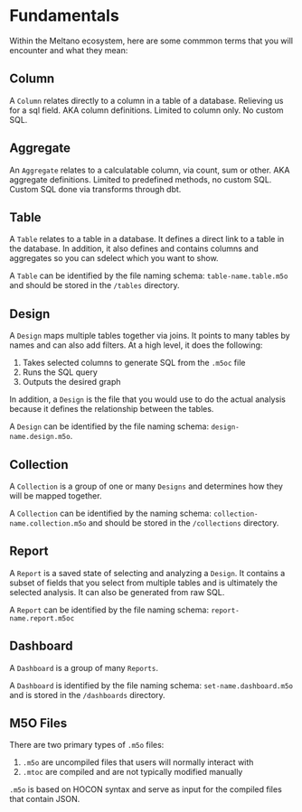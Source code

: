 # Fundamentals

Within the Meltano ecosystem, here are some commmon terms that you will encounter and what they mean:

## Column

A `Column` relates directly to a column in a table of a database. Relieving us for a sql field. AKA column definitions. Limited to column only. No custom SQL.

## Aggregate 

An `Aggregate` relates to a calculatable column, via count, sum or other. AKA aggregate definitions. Limited to predefined methods, no custom SQL. Custom SQL done via transforms through dbt.

## Table 

A `Table` relates to a table in a database. It defines a direct link to a table in the database. In addition, it also defines and contains columns and aggregates so you can sdelect which you want to show.

A `Table` can be identified by the file naming schema: `table-name.table.m5o` and should be stored in the `/tables` directory.

## Design

A `Design` maps multiple tables together via joins. It points to many tables by names and can also add filters. At a high level, it does the following:

1. Takes selected columns to generate SQL from the `.m5oc` file
1. Runs the SQL query
1. Outputs the desired graph

In addition, a `Design` is the file that you would use to do the actual analysis because it defines the relationship between the tables. 

A `Design` can be identified by the file naming schema: `design-name.design.m5o`.

## Collection 

A `Collection` is a group of one or many `Designs` and determines how they will be mapped together.

A `Collection` can be identified by the naming schema: `collection-name.collection.m5o` and should be stored in the `/collections` directory.

## Report

A `Report` is a saved state of selecting and analyzing a `Design`. It contains a subset of fields that you select from multiple tables and is ultimately the selected analysis. It can also be generated from raw SQL.

A `Report` can be identified by the file naming schema: `report-name.report.m5oc`

## Dashboard

A `Dashboard` is a group of many `Reports`.

A `Dashboard` is identified by the file naming schema: `set-name.dashboard.m5o` and is stored in the `/dashboards` directory.

## M5O Files

There are two primary types of `.m5o` files:

1. `.m5o` are uncompiled files that users will normally interact with
2. `.mtoc` are compiled and are not typically modified manually

`.m5o` is based on HOCON syntax and serve as input for the compiled files that contain JSON.
